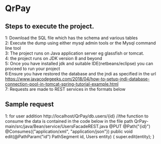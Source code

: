 # QrPay

## Steps to execute the project.

1: Download the SQL file which has the schema and various tables 
<br/>2: Execute the dump using either mysql admin tools or the Mysql command line tool 
<br/>3: The project runs on Java application server eg glassfish or tomcat. 
<br/>4: the project runs on JDK version 8 and beyond 
<br/>5: Once you have installed jdk and suitable IDE(netbeans/eclipse) you can proceed to run your project 
<br/>6:Ensure you have restored the database and the jndi as specified in the url https://www.javacodegeeks.com/2018/04/how-to-setup-jndi-database-connection-pool-in-tomcat-spring-tutorial-example.html
<br/>7: Requests are made to REST services in the formats below 


## Sample request
1: for user addition 
http://localhost/QrPay/db.users/{id}
//the function to consume the data is contained in the code below in the file path QrPay-main/src/java/Bean/service/UsersFacadeREST.java
@PUT
    @Path("{id}")
    @Consumes({"application/xml", "application/json"})
    public void edit(@PathParam("id") PathSegment id, Users entity) {
        super.edit(entity);
    }
